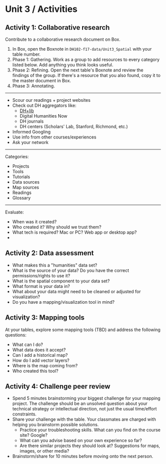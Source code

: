 # Unit 3 / Activities

## Activity 1: Collaborative research
Contribute to a collaborative research document on Box.


1. In Box, open the Boxnote in ```DH102-f17-data/Unit3_Spatial``` with your table number.
2. Phase 1: Gathering. Work as a group to add resources to every category listed below. Add anything you think looks useful. 
3. Phase 2: Refining. Open the next table's Boxnote and review the findings of the group. If there's a resource that you also found, copy it to the master document in Box. 
4. Phase 3: Annotating. 

*** 

* Scour our readings + project websites
* Check out DH aggregators like:
  * [DH+lib](http://acrl.ala.org/dh/)
  * Digital Humanities Now
  * DH journals
  * DH centers \(Scholars' Lab, Stanford, Richmond, etc.\)
* Informed Googling
* Use info from other courses/experiences
* Ask your network

*** 
Categories: 
* Projects
* Tools
* Tutorials
* Data sources
* Map sources
* Readings
* Glossary

*** 
Evaluate:
* When was it created? 
* Who created it? Why should we trust them?
* What tech is required? Mac or PC? Web app or desktop app? 
* 

## Activity 2: Data assessment

* What makes this a "humanities" data set?
* What is the source of your data? Do you have the correct permissions/rights to use it?
* What is the spatial component to your data set?
* What format is your data in?
* What about your data might need to be cleaned or adjusted for visualization?
* Do you have a mapping/visualization tool in mind?


## Activity 3: Mapping tools

At your tables, explore some mapping tools (TBD) and address the following questions:

* What can I do?
* What data does it accept?
* Can I add a historical map?
* How do I add vector layers?
* Where is the map coming from?
* Who created this tool?


## Activity 4: Challenge peer review

* Spend 5 minutes brainstorming your biggest challenge for your mapping project. The challenge should be an unsolved question about your technical strategy or intellectual direction, not just the usual time/effort constraints.
* Share your challenge with the table. Your classmates are charged with helping you brainstorm possible solutions. 
  * Practice your troubleshooting skills. What can you find on the course site? Google? 
  * What can you advise based on your own experience so far? 
  * Are there similar projects they should look at? Suggestions for maps, images, or other media?
* Brainstorm/share for 10 minutes before moving onto the next person. 



